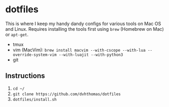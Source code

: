 dotfiles
========

This is where I keep my handy dandy configs for various tools on Mac OS and Linux. Requires installing the tools first using `brew` (Homebrew on Mac) or `apt-get`.

* tmux
* vim (MacVim): `brew install macvim --with-cscope --with-lua --override-system-vim --with-luajit --with-python3`
* git

## Instructions

1. `cd ~/`
1. `git clone https://github.com/dvhthomas/dotfiles`
1. `dotfiles/install.sh`

